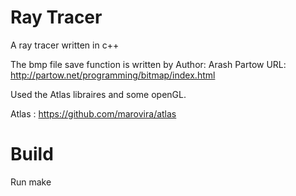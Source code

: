 # Ray Tracer
A ray tracer written in c++

The bmp file save function is written by
Author: Arash Partow
URL: http://partow.net/programming/bitmap/index.html

Used the Atlas libraires and some openGL.

Atlas :
https://github.com/marovira/atlas


# Build
Run make 